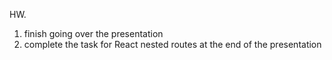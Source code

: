 HW.
1. finish going over the presentation
2. complete the task for React nested routes at the end of the presentation